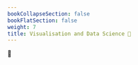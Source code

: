 ```yaml
---
bookCollapseSection: false
bookFlatSection: false
weight: 7
title: Visualisation and Data Science 🔐
---
```

🔐